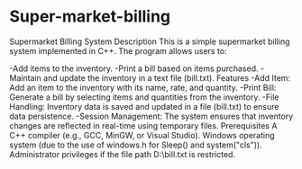 # Super-market-billing
Supermarket Billing System
Description
This is a simple supermarket billing system implemented in C++. The program allows users to:

-Add items to the inventory.
-Print a bill based on items purchased.
-Maintain and update the inventory in a text file (bill.txt).
Features
-Add Item: Add an item to the inventory with its name, rate, and quantity.
-Print Bill: Generate a bill by selecting items and quantities from the inventory.
-File Handling: Inventory data is saved and updated in a file (bill.txt) to ensure data persistence.
-Session Management: The system ensures that inventory changes are reflected in real-time using temporary files.
Prerequisites
A C++ compiler (e.g., GCC, MinGW, or Visual Studio).
Windows operating system (due to the use of windows.h for Sleep() and system("cls")).
Administrator privileges if the file path D:\\bill.txt is restricted.
